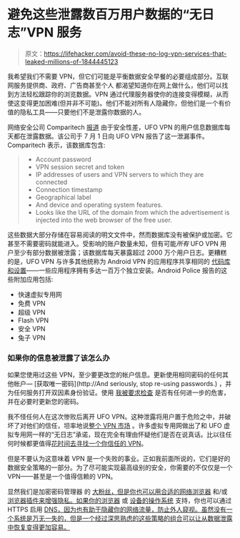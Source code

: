 # 避免这些泄露数百万用户数据的“无日志”VPN 服务

> 原文：<https://lifehacker.com/avoid-these-no-log-vpn-services-that-leaked-millions-of-1844445123>

我希望我们不需要 VPN，但它们可能是平衡数据安全早餐的必要组成部分。互联网服务提供商、政府、广告商甚至个人 都渴望知道你在网上做什么，他们可以找到方法轻松跟踪你的浏览数据。VPN 通过代理服务器使你的连接变得模糊，从而使这变得更加困难(但并非不可能)。他们不能对所有人隐藏你，但他们是一个有价值的隐私工具——只要他们不是泄露你数据的人。



网络安全公司 Comparitech [报道](https://www.comparitech.com/blog/vpn-privacy/ufo-vpn-data-exposure/) 由于安全性差，UFO VPN 的用户信息数据库每天都在泄露数据。该公司于 7 月 1 日向 UFO VPN 报告了这一泄漏事件。Comparitech 表示，该数据库包含:

> *   Account password
> *   VPN session secret and token
> *   IP addresses of users and VPN servers to which they are connected
> *   Connection timestamp
> *   Geographical label
> *   And device and operating system features.
> *   Looks like the URL of the domain from which the advertisement is injected into the web browser of the free user.

这些数据大部分存储在容易阅读的明文文件中，然而数据库没有被保护或加密。它甚至不需要密码就能进入。受影响的账户数量未知，但有可能*所有* UFO VPN 用户至少有部分数据被泄露；该数据库每天暴露超过 2000 万个用户日志。更糟糕的是，UFO VPN 与许多其他统称为 Android VPN 的应用程序共享相同的 [代码库和设置](https://www.androidpolice.com/2020/07/19/flash-vpn-ufo-vpn-and-five-other-services-leaked-1-2tb-of-private-information/)——一些应用程序拥有多达一百万个独立安装。Android Police 报告的这些附加应用包括:

*   快速虚拟专用网
*   免费 VPN
*   超级 VPN
*   Flash VPN
*   安全 VPN
*   兔子 VPN

### 如果你的信息被泄露了该怎么办

如果您使用过这些 VPN，至少要更改您的帐户信息。更新使用相同密码的任何其他帐户— [获取唯一密码](http://And seriously, stop re-using passwords.) ，并为任何服务打开双因素身份验证。使用 [我被要求检查](https://lifehacker.com/how-to-make-sure-your-passwords-havent-been-stolen-1837305758) 是否有任何进一步的危害，并在必要时更新您的密码。

我不怪任何人在这次惨败后离开 UFO VPN。这种泄露将用户置于危险之中，并破坏了对他们的信任，坦率地说[整个 VPN 市场](https://lifehacker.com/heres-another-reason-using-a-free-android-vpn-is-a-terr-1842793803) 。许多虚拟专用网做出了和 UFO 虚拟专用网一样的“无日志”承诺，现在完全有理由怀疑他们是否在说真话。比以往任何时候都更值得[花时间去寻找一个你信任的 VPN](https://lifehacker.com/how-to-find-a-trustworthy-vpn-1833045522)。

但是不要认为这意味着 VPN 是一个失败的事业。正如我前面所说的，它们是好的数据安全策略的一部分。为了尽可能实现最高级别的安全，你需要的不仅仅是一个 VPN——甚至是一个值得信赖的 VPN。

显然我们是加密密码管理器 的 [大粉丝，但是你也可以用合适的网络浏览器](https://lifehacker.com/the-five-best-password-managers-5529133) 和/或 [浏览器插件](https://lifehacker.com/how-to-make-safari-even-more-secure-with-ghosterylite-1830072506)[来增强隐私。如果你的浏览器](https://lifehacker.com/the-best-privacy-and-security-focused-web-browsers-1672758270) 或 [设备的操作系统](https://lifehacker.com/how-to-turn-on-dns-over-https-for-all-apps-in-windows-1-1843544589) 支持，你也可以通过 HTTPS 启用 [DNS，因为也有助于隐藏你的网络流量，防止外人窥视。虽然没有一个系统是万无一失的，但是一个经过深思熟虑的这些策略的组合可以让从数据泄露中恢复变得更加容易。](https://lifehacker.com/how-to-enable-dns-over-https-in-your-web-browser-1841909057)